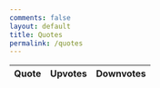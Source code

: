 ```yaml
---
comments: false
layout: default
title: Quotes
permalink: /quotes
---
```


<!-- HTML table fragment for page -->
<table>
  <thead>
    <tr>
      <th>Quote</th>
      <th>Upvotes</th>
      <th>Downvotes</th>
    </tr>
  </thead>
  <tbody id="result">
    <!-- javascript generated data -->
  </tbody>
</table>

<!-- Script is laid out in a sequence (without a function) and will execute when the page is loaded -->
<script>

  // prepare HTML-defined "result" container for new output
  const resultContainer = document.getElementById("result");

  // prepare fetch URLs
  const url = "http://allinonebackend.stu.nighthawkcodingsociety.com/api/quotes";  // Use a relative URL to match your Flask API route

  // prepare fetch GET options
  const options = {
    method: 'GET',
    mode: 'cors',
    cache: 'default',
    credentials: 'omit',
    headers: {
      'Content-Type': 'application/json'
    },
  };

  // prepare fetch PUT options, clones with JS Spread Operator (...)
  const put_options = { ...options, method: 'PUT' };

  // fetch the API
  fetch(url, options)
    .then(response => {
      if (response.status !== 200) {
        error('GET API response failure: ' + response.status);
        return;
      }
      response.json().then(data => {
        console.log(data);
        for (const quote of data) {
          const tr = document.createElement("tr");
          
          // td for quote cell
          const quoteCell = document.createElement("td");
          quoteCell.innerHTML = quote.text;

          // td for upvotes
          const upvotesCell = document.createElement("td");
          upvotesCell.innerHTML = quote.upvotes;

          // td for downvotes
          const downvotesCell = document.createElement("td");
          downvotesCell.innerHTML = quote.downvotes;

          // this builds ALL td's (cells) into tr (row) element
          tr.appendChild(quoteCell);
          tr.appendChild(upvotesCell);
          tr.appendChild(downvotesCell);

          // this adds all the tr (row) work above to the HTML "result" container
          resultContainer.appendChild(tr);
        }
      })
    })
    .catch(err => {
      error(err + " " + url);
    });

  // Something went wrong with actions or responses
  function error(err) {
    // log as Error in console
    console.error(err);
    // append error to resultContainer
    const tr = document.createElement("tr");
    const td = document.createElement("td");
    td.innerHTML = err;
    tr.appendChild(td);
    resultContainer.appendChild(tr);
  }

</script>